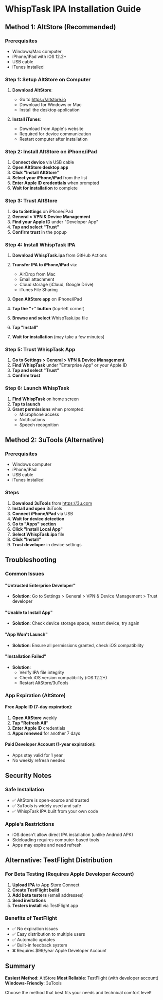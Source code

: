 # WhispTask IPA Installation Guide

## Method 1: AltStore (Recommended)

### Prerequisites
- Windows/Mac computer
- iPhone/iPad with iOS 12.2+
- USB cable
- iTunes installed

### Step 1: Setup AltStore on Computer
1. **Download AltStore**:
   - Go to https://altstore.io
   - Download for Windows or Mac
   - Install the desktop application

2. **Install iTunes**:
   - Download from Apple's website
   - Required for device communication
   - Restart computer after installation

### Step 2: Install AltStore on iPhone/iPad
1. **Connect device** via USB cable
2. **Open AltStore desktop app**
3. **Click "Install AltStore"**
4. **Select your iPhone/iPad** from the list
5. **Enter Apple ID credentials** when prompted
6. **Wait for installation** to complete

### Step 3: Trust AltStore
1. **Go to Settings** on iPhone/iPad
2. **General > VPN & Device Management**
3. **Find your Apple ID** under "Developer App"
4. **Tap and select "Trust"**
5. **Confirm trust** in the popup

### Step 4: Install WhispTask IPA
1. **Download WhispTask.ipa** from GitHub Actions
2. **Transfer IPA to iPhone/iPad** via:
   - AirDrop from Mac
   - Email attachment
   - Cloud storage (iCloud, Google Drive)
   - iTunes File Sharing

3. **Open AltStore app** on iPhone/iPad
4. **Tap the "+" button** (top-left corner)
5. **Browse and select** WhispTask.ipa file
6. **Tap "Install"**
7. **Wait for installation** (may take a few minutes)

### Step 5: Trust WhispTask App
1. **Go to Settings > General > VPN & Device Management**
2. **Find WhispTask** under "Enterprise App" or your Apple ID
3. **Tap and select "Trust"**
4. **Confirm trust**

### Step 6: Launch WhispTask
1. **Find WhispTask** on home screen
2. **Tap to launch**
3. **Grant permissions** when prompted:
   - Microphone access
   - Notifications
   - Speech recognition

## Method 2: 3uTools (Alternative)

### Prerequisites
- Windows computer
- iPhone/iPad
- USB cable
- iTunes installed

### Steps
1. **Download 3uTools** from https://3u.com
2. **Install and open** 3uTools
3. **Connect iPhone/iPad** via USB
4. **Wait for device detection**
5. **Go to "Apps" section**
6. **Click "Install Local App"**
7. **Select WhispTask.ipa** file
8. **Click "Install"**
9. **Trust developer** in device settings

## Troubleshooting

### Common Issues

#### "Untrusted Enterprise Developer"
- **Solution**: Go to Settings > General > VPN & Device Management > Trust developer

#### "Unable to Install App"
- **Solution**: Check device storage space, restart device, try again

#### "App Won't Launch"
- **Solution**: Ensure all permissions granted, check iOS compatibility

#### "Installation Failed"
- **Solution**: 
  - Verify IPA file integrity
  - Check iOS version compatibility (iOS 12.2+)
  - Restart AltStore/3uTools

### App Expiration (AltStore)

#### Free Apple ID (7-day expiration):
1. **Open AltStore** weekly
2. **Tap "Refresh All"**
3. **Enter Apple ID** credentials
4. **Apps renewed** for another 7 days

#### Paid Developer Account (1-year expiration):
- Apps stay valid for 1 year
- No weekly refresh needed

## Security Notes

### Safe Installation
- ✅ AltStore is open-source and trusted
- ✅ 3uTools is widely used and safe
- ✅ WhispTask IPA built from your own code

### Apple's Restrictions
- iOS doesn't allow direct IPA installation (unlike Android APK)
- Sideloading requires computer-based tools
- Apps may expire and need refresh

## Alternative: TestFlight Distribution

### For Beta Testing (Requires Apple Developer Account)
1. **Upload IPA** to App Store Connect
2. **Create TestFlight build**
3. **Add beta testers** (email addresses)
4. **Send invitations**
5. **Testers install** via TestFlight app

### Benefits of TestFlight
- ✅ No expiration issues
- ✅ Easy distribution to multiple users
- ✅ Automatic updates
- ✅ Built-in feedback system
- ❌ Requires $99/year Apple Developer Account

## Summary

**Easiest Method**: AltStore
**Most Reliable**: TestFlight (with developer account)
**Windows-Friendly**: 3uTools

Choose the method that best fits your needs and technical comfort level!
